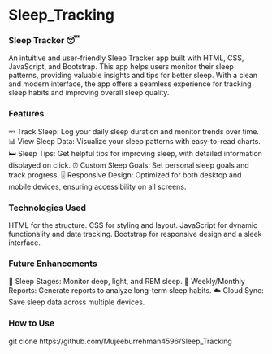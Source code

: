 # Sleep_Tracking
<h3>Sleep Tracker 😴</h3>
An intuitive and user-friendly Sleep Tracker app built with HTML, CSS, JavaScript, and Bootstrap. This app helps users monitor their sleep patterns, providing valuable insights and tips for better sleep. With a clean and modern interface, the app offers a seamless experience for tracking sleep habits and improving overall sleep quality.

<h3>Features</h3>
💤 Track Sleep: Log your daily sleep duration and monitor trends over time.
📊 View Sleep Data: Visualize your sleep patterns with easy-to-read charts.
🛏️ Sleep Tips: Get helpful tips for improving sleep, with detailed information displayed on click.
⏰ Custom Sleep Goals: Set personal sleep goals and track progress.
🎚️ Responsive Design: Optimized for both desktop and mobile devices, ensuring accessibility on all screens.
<h3>Technologies Used</h3>
HTML for the structure.
CSS for styling and layout.
JavaScript for dynamic functionality and data tracking.
Bootstrap for responsive design and a sleek interface.
<h3>Future Enhancements</h3>
🌙 Sleep Stages: Monitor deep, light, and REM sleep.
📅 Weekly/Monthly Reports: Generate reports to analyze long-term sleep habits.
☁️ Cloud Sync: Save sleep data across multiple devices.
<h3>How to Use</h3>
git clone https://github.com/Mujeeburrehman4596/Sleep_Tracking
